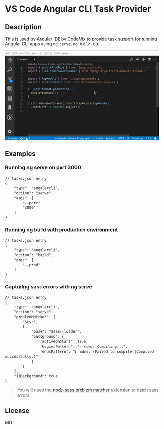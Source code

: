 # VS Code Angular CLI Task Provider

## Description
This is used by Angular IDE by [CodeMix](https://www.genuitec.com/products/codemix/) to provide task support for running Angular CLI apps using `ng serve`, `ng build`, etc,.

![Demo](images/ng-serve.gif)

## Examples

### Running ng serve on port 3000
```
// tasks.json entry
{
    "type": "angularcli",
    "option": "serve",
    "args": [
        "--port",
        "3000"
    ]
}
```

### Running ng build with production environment
```
// tasks.json entry
{
    "type": "angularcli",
    "option": "build",
    "args": [
        "--prod"
    ]
}
```

### Capturing sass errors with ng serve

```
// tasks.json entry
{
    "type": "angularcli",
    "option": "serve",
    "problemMatcher": [
        "$tsc",
        {
            "base": "$sass-loader",
            "background": {
                "activeOnStart": true,
                "beginsPattern": "ℹ ｢wdm｣: Compiling...",
                "endsPattern": "ℹ ｢wdm｣: (Failed to compile.|Compiled successfully.)"
            }
        }
    ],
    "isBackground": true
}
```
> You will need the [node-sass problem matcher](https://marketplace.visualstudio.com/items?itemName=Genuitec.sass-loader-problem-matcher) extension to catch sass errors.

## License
MIT